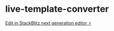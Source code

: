 # live-template-converter

[Edit in StackBlitz next generation editor ⚡️](https://stackblitz.com/~/github.com/mmoore99/live-template-converter)